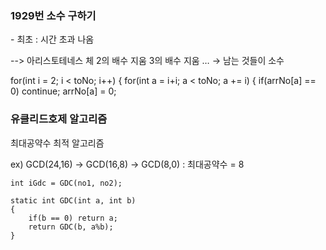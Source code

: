 
<H3> 1929번 소수 구하기 </H3>
 - 최초 : 시간 초과 나옴 
  
--> 아리스토테네스 체 
  2의 배수 지움 
  3의 배수 지움
  … 
  → 남는 것들이 소수 
  
  for(int i = 2; i < toNo; i++)
  {
	  for(int a = i+i; a < toNo; a += i)
	  {
		  if(arrNo[a] == 0) continue; 
		  arrNo[a] = 0;
  

<H3> 유클리드호제 알고리즘 </H3>
  최대공약수 최적 알고리즘 
  
  ex) GCD(24,16) -> GCD(16,8) -> GCD(8,0) : 최대공약수 = 8
  
	int iGdc = GDC(no1, no2);

	static int GDC(int a, int b)
	{
		if(b == 0) return a;
		return GDC(b, a%b);
	}

